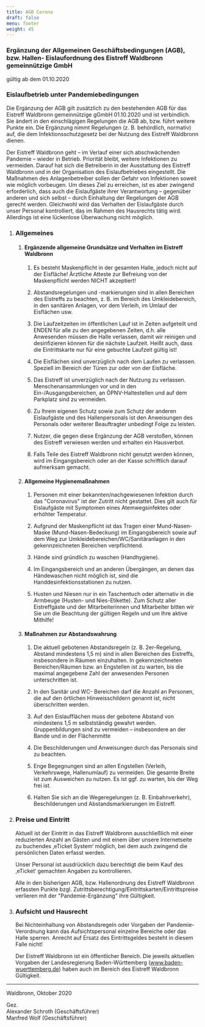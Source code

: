 ```yaml
---
title: AGB Corona
draft: false
menu: footer
weight: 45
---
```


### Ergänzung der Allgemeinen Geschäftsbedingungen (AGB), bzw. Hallen- Eislaufordnung des Eistreff Waldbronn gemeinnützige GmbH

gültig ab dem 01.10.2020

### Eislaufbetrieb unter Pandemiebedingungen

Die Ergänzung der AGB gilt zusätzlich zu den bestehenden AGB für das Eistreff Waldbronn gemeinnützige gGmbH 01.10.2020 und ist verbindlich. Sie ändert in den einschlägigen Regelungen die AGB ab, bzw. führt weitere Punkte ein. Die Ergänzung nimmt Regelungen (z. B. behördlich, normativ) auf, die dem Infektionsschutzgesetz bei der Nutzung des Eistreff Waldbronn dienen.

Der Eistreff Waldbronn geht – im Verlauf einer sich abschwächenden Pandemie – wieder in Betrieb. Priorität bleibt, weitere Infektionen zu vermeiden. Darauf hat sich die Betreiberin in der Ausstattung des Eistreff Waldbronn und in der Organisation des Eislaufbetriebes eingestellt. Die Maßnahmen des Anlagenbetreiber sollen der Gefahr von Infektionen soweit wie möglich vorbeugen. Um dieses Ziel zu erreichen, ist es aber zwingend erforderlich, dass auch die Eislaufgäste ihrer Verantwortung – gegenüber anderen und sich selbst – durch Einhaltung der Regelungen der AGB gerecht werden. Gleichwohl wird das Verhalten der Eislaufgäste durch unser Personal kontrolliert, das im Rahmen des Hausrechts tätig wird. Allerdings ist eine lückenlose Überwachung nicht möglich.

1. ### Allgemeines

    1. #### Ergänzende allgemeine Grundsätze und Verhalten im Eistreff Waldbronn

        1. Es besteht Maskenpflicht in der gesamten Halle, jedoch nicht auf der Eisfläche! Ärztliche Atteste zur Befreiung von der Maskenpflicht werden NICHT akzeptiert!

        1. Abstandsregelungen und -markierungen sind in allen Bereichen des Eistreffs zu beachten, z. B. im Bereich des Umkleidebereich, in den sanitären Anlagen, vor dem Verleih, im Umlauf der Eisflächen usw.

        1. Die Laufzeitzeiten im öffentlichen Lauf ist in Zeiten aufgeteilt und ENDEN für alle zu den angegebenen Zeiten, d.h. alle Anwesenden müssen die Halle verlassen, damit wir reinigen und desinfizieren können für die nächste Laufzeit. Heißt auch, dass die Eintrittskarte nur für eine gebuchte Laufzeit gültig ist!

        1. Die Eisflächen sind unverzüglich nach dem Laufen zu verlassen. Speziell im Bereich der Türen zur oder von der Eisfläche.

        1. Das Eistreff ist unverzüglich nach der Nutzung zu verlassen. Menschenansammlungen vor und in den Ein-/Ausgangsbereichen, an ÖPNV-Haltestellen und auf dem Parkplatz sind zu vermeiden.

        1. Zu Ihrem eigenen Schutz sowie zum Schutz der anderen Eislaufgäste und des Hallenpersonals ist den Anweisungen des Personals oder weiterer Beauftragter unbedingt Folge zu leisten.

        1. Nutzer, die gegen diese Ergänzung der AGB verstoßen, können des Eistreff verwiesen werden und erhalten ein Hausverbot.

        1. Falls Teile des Eistreff Waldbronn nicht genutzt werden können, wird im Eingangsbereich oder an der Kasse schriftlich darauf aufmerksam gemacht.

    1. #### Allgemeine Hygienemaßnahmen

        1. Personen mit einer bekannten/nachgewiesenen Infektion durch das "Coronavirus" ist der Zutritt nicht gestattet. Dies gilt auch für Eislaufgäste mit Symptomen eines Atemwegsinfektes oder erhöhter Temperatur.

        1. Aufgrund der Maskenpflicht ist das Tragen einer Mund-Nasen-Maske (Mund-Nasen-Bedeckung) im Eingangsbereich sowie auf dem Weg zur Umkleidebereichen/WC/Sanitäranlagen in den gekennzeichneten Bereichen verpflichtend.

        1. Hände sind gründlich zu waschen (Handhygiene).

        1. Im Eingangsbereich und an anderen Übergängen, an denen das Händewaschen nicht möglich ist, sind die Handdesinfektionsstationen zu nutzen.

        1. Husten und Niesen nur in ein Taschentuch oder alternativ in die Armbeuge (Husten- und Nies-Etikette).
        Zum Schutz aller Eistreffgäste und der Mitarbeiterinnen und Mitarbeiter bitten wir Sie um die Beachtung der gültigen Regeln und um Ihre aktive Mithilfe!

    1. #### Maßnahmen zur Abstandswahrung

        1. Die aktuell gebotenen Abstandsregeln (z. B. 2er-Regelung, Abstand mindestens 1,5 m) sind in allen Bereichen des Eistreffs, insbesondere in Räumen einzuhalten. In gekennzeichneten Bereichen/Räumen bzw. an Engstellen ist zu warten, bis die maximal angegebene Zahl der anwesenden Personen unterschritten ist.

        1. In den Sanitär und WC- Bereichen darf die Anzahl an Personen, die auf den örtlichen Hinweisschildern genannt ist, nicht überschritten werden.

        1. Auf den Eislaufflächen muss der gebotene Abstand von mindestens 1,5 m selbstständig gewahrt werden. Gruppenbildungen sind zu vermeiden – insbesondere an der Bande und in der Flächenmitte

        1. Die Beschilderungen und Anweisungen durch das Personals sind zu beachten.

        1. Enge Begegnungen sind an allen Engstellen (Verleih, Verkehrswege, Hallenumlauf) zu vermeiden. Die gesamte Breite ist zum Ausweichen zu nutzen. Es ist ggf. zu warten, bis der Weg frei ist.

        1. Halten Sie sich an die Wegeregelungen (z. B. Einbahnverkehr), Beschilderungen und Abstandsmarkierungen im Eistreff.

1. ### Preise und Eintritt

    Aktuell ist der Eintritt in das Eistreff Waldbronn ausschließlich mit einer reduzierten Anzahl an Gästen und mit einem über unsere Internetseite zu buchendes ‚eTicket System‘ möglich, bei dem auch zwingend die persönlichen Daten erfasst werden. 

    Unser Personal ist ausdrücklich dazu berechtigt die beim Kauf des ‚eTicket‘ gemachten Angaben zu kontrollieren.

    Alle in den bisherigen AGB, bzw. Hallenordnung des Eistreff Waldbronn erfassten Punkte bzgl. Zutrittsberechtigung/Eintrittskarten/Eintrittspreise verlieren mit der "Pandemie-Ergänzung" ihre Gültigkeit. 

1. ### Aufsicht und Hausrecht

    Bei Nichteinhaltung von Abstandsregeln oder Vorgaben der Pandemie-Verordnung kann das Aufsichtspersonal einzelne Bereiche oder das Halle sperren. Anrecht auf Ersatz des Eintrittsgeldes besteht in diesem Falle nicht!

    Der Eistreff Waldbronn ist ein öffentlicher Bereich. Die jeweils aktuellen Vorgaben der Landesregierung Baden-Württemberg (www.baden-wuerttemberg.de) haben auch im Bereich des Eistreff Waldbronn Gültigkeit.

---

Waldbronn, Oktober 2020

Gez.  
Alexander Schroth (Geschäftsführer)  
Manfred Wolf (Geschäftsführer)
